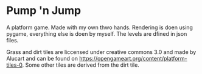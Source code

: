 # Pump 'n Jump
A platform game. Made with my own thwo hands. Rendering is doen using pygame, everything else is doen by myself.
The levels are dfined in json files. 






Grass and dirt tiles are liccensed under creative commons 3.0 and made by Alucart and can be found on https://opengameart.org/content/platform-tiles-0. Some other tiles are derived from the dirt tile.
